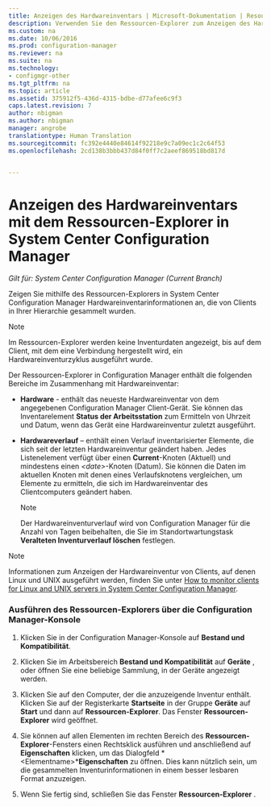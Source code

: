 ```yaml
---
title: Anzeigen des Hardwareinventars | Microsoft-Dokumentation | Resource Explorer
description: Verwenden Sie den Ressourcen-Explorer zum Anzeigen des Hardwareinventars in System Center Configuration Manager.
ms.custom: na
ms.date: 10/06/2016
ms.prod: configuration-manager
ms.reviewer: na
ms.suite: na
ms.technology:
- configmgr-other
ms.tgt_pltfrm: na
ms.topic: article
ms.assetid: 375912f5-436d-4315-bdbe-d77afee6c9f3
caps.latest.revision: 7
author: nbigman
ms.author: nbigman
manager: angrobe
translationtype: Human Translation
ms.sourcegitcommit: fc392e4440e84614f92218e9c7a09ec1c2c64f53
ms.openlocfilehash: 2cd138b3bbb437d84f0ff7c2aeef869518bd817d


---
```

# <a name="how-to-use-resource-explorer-to-view-hardware-inventory-in-system-center-configuration-manager"></a>Anzeigen des Hardwareinventars mit dem Ressourcen-Explorer in System Center Configuration Manager

*Gilt für: System Center Configuration Manager (Current Branch)*

Zeigen Sie mithilfe des Ressourcen-Explorers in System Center Configuration Manager Hardwareinventarinformationen an, die von Clients in Ihrer Hierarchie gesammelt wurden.  

> [!NOTE]  
>  Im Ressourcen-Explorer werden keine Inventurdaten angezeigt, bis auf dem Client, mit dem eine Verbindung hergestellt wird, ein Hardwareinventurzyklus ausgeführt wurde.  

 Der Ressourcen-Explorer in Configuration Manager enthält die folgenden Bereiche im Zusammenhang mit Hardwareinventar:  

-   **Hardware** - enthält das neueste Hardwareinventar von dem angegebenen Configuration Manager Client-Gerät. Sie können das Inventarelement **Status der Arbeitsstation** zum Ermitteln von Uhrzeit und Datum, wenn das Gerät eine Hardwareinventur zuletzt ausgeführt.  

-   **Hardwareverlauf** – enthält einen Verlauf inventarisierter Elemente, die sich seit der letzten Hardwareinventur geändert haben. Jedes Listenelement verfügt über einen **Current**-Knoten (Aktuell) und mindestens einen *<date\>*-Knoten (Datum). Sie können die Daten im aktuellen Knoten mit denen eines Verlaufsknotens vergleichen, um Elemente zu ermitteln, die sich im Hardwareinventar des Clientcomputers geändert haben.  

    > [!NOTE]  
    >  Der Hardwareinventurverlauf wird von Configuration Manager für die Anzahl von Tagen beibehalten, die Sie im Standortwartungstask **Veralteten Inventurverlauf löschen** festlegen.  

> [!NOTE]  
>  Informationen zum Anzeigen der Hardwareinventur von Clients, auf denen Linux und UNIX ausgeführt werden, finden Sie unter [How to monitor clients for Linux and UNIX servers in System Center Configuration Manager](../../../../core/clients/manage/monitor-clients-for-linux-and-unix-servers.md).  

### <a name="how-to-run-resource-explorer-from-the-configuration-manager-console"></a>Ausführen des Ressourcen-Explorers über die Configuration Manager-Konsole  

1.  Klicken Sie in der Configuration Manager-Konsole auf **Bestand und Kompatibilität**.  

2.  Klicken Sie im Arbeitsbereich **Bestand und Kompatibilität** auf **Geräte** , oder öffnen Sie eine beliebige Sammlung, in der Geräte angezeigt werden.  

3.  Klicken Sie auf den Computer, der die anzuzeigende Inventur enthält. Klicken Sie auf der Registerkarte **Startseite** in der Gruppe **Geräte** auf **Start** und dann auf **Ressourcen-Explorer**. Das Fenster **Ressourcen-Explorer** wird geöffnet.  

4.  Sie können auf allen Elementen im rechten Bereich des **Ressourcen-Explorer**-Fensters einen Rechtsklick ausführen und anschließend auf **Eigenschaften** klicken, um das Dialogfeld *<Elementname\>***Eigenschaften** zu öffnen. Dies kann nützlich sein, um die gesammelten Inventurinformationen in einem besser lesbaren Format anzuzeigen.  

5.  Wenn Sie fertig sind, schließen Sie das Fenster **Ressourcen-Explorer** .  



<!--HONumber=Dec16_HO3-->


